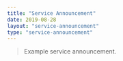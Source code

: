 ```yaml
---
title: "Service Announcement"
date: 2019-08-28
layout: "service-announcement"
type: "service-announcement"
---
```



> Example service announcement.
